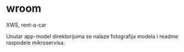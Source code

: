 # wroom
XWS, rent-a-car

Unutar app-model direktorijuma se nalaze fotografija modela i readme raspodele mikroservisa.